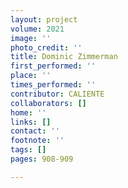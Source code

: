 ```yaml
---
layout: project
volume: 2021
image: ''
photo_credit: ''
title: Dominic Zimmerman
first_performed: ''
place: ''
times_performed: ''
contributor: CALIENTE
collaborators: []
home: ''
links: []
contact: ''
footnote: ''
tags: []
pages: 908-909

---
```




